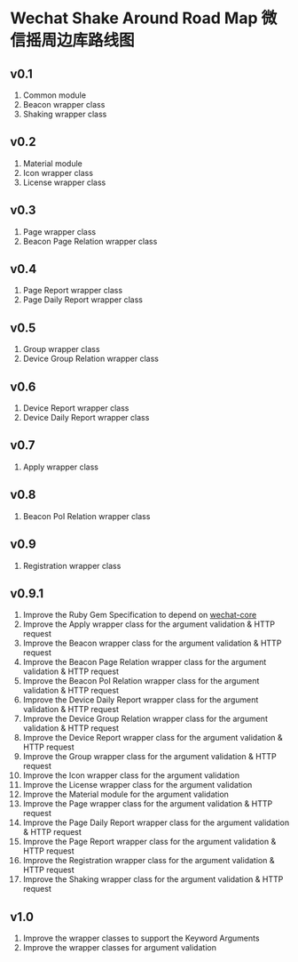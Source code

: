 # Wechat Shake Around Road Map 微信摇周边库路线图

## v0.1
1. Common module
2. Beacon wrapper class
3. Shaking wrapper class

## v0.2
1. Material module
2. Icon wrapper class
3. License wrapper class

## v0.3
1. Page wrapper class
2. Beacon Page Relation wrapper class

## v0.4
1. Page Report wrapper class
2. Page Daily Report wrapper class

## v0.5
1. Group wrapper class
2. Device Group Relation wrapper class

## v0.6
1. Device Report wrapper class
2. Device Daily Report wrapper class

## v0.7
1. Apply wrapper class

## v0.8
1. Beacon PoI Relation wrapper class

## v0.9
1. Registration wrapper class

## v0.9.1
1. Improve the Ruby Gem Specification to depend on [wechat-core](https://github.com/topbitdu/wechat-core)
2. Improve the Apply wrapper class for the argument validation & HTTP request
3. Improve the Beacon wrapper class for the argument validation & HTTP request
4. Improve the Beacon Page Relation wrapper class for the argument validation & HTTP request
5. Improve the Beacon PoI Relation wrapper class for the argument validation & HTTP request
6. Improve the Device Daily Report wrapper class for the argument validation & HTTP request
7. Improve the Device Group Relation wrapper class for the argument validation & HTTP request
8. Improve the Device Report wrapper class for the argument validation & HTTP request
9. Improve the Group wrapper class for the argument validation & HTTP request
10. Improve the Icon wrapper class for the argument validation
11. Improve the License wrapper class for the argument validation
12. Improve the Material module for the argument validation
13. Improve the Page wrapper class for the argument validation & HTTP request
14. Improve the Page Daily Report wrapper class for the argument validation & HTTP request
15. Improve the Page Report wrapper class for the argument validation & HTTP request
16. Improve the Registration wrapper class for the argument validation & HTTP request
17. Improve the Shaking wrapper class for the argument validation & HTTP request

## v1.0
1. Improve the wrapper classes to support the Keyword Arguments
2. Improve the wrapper classes for argument validation
